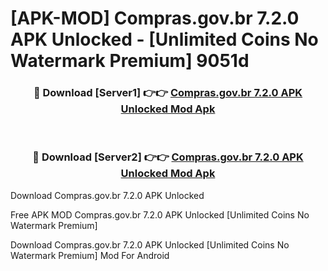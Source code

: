 # [APK-MOD] Compras.gov.br 7.2.0 APK Unlocked - [Unlimited Coins No Watermark Premium] 9051d



<div align="center">
<h3>🔴 Download [Server1] 👉👉 <a href="https://momento.my/?title=Compras.gov.br_7.2.0_APK_Unlocked">Compras.gov.br 7.2.0 APK Unlocked Mod Apk</a></h3><br>

<h3>🔴 Download [Server2] 👉👉 <a href="https://momento.my/?title=Compras.gov.br_7.2.0_APK_Unlocked">Compras.gov.br 7.2.0 APK Unlocked Mod Apk</a></h3>
</div>



Download Compras.gov.br 7.2.0 APK Unlocked 

Free APK MOD Compras.gov.br 7.2.0 APK Unlocked [Unlimited Coins No Watermark Premium]

Download Compras.gov.br 7.2.0 APK Unlocked [Unlimited Coins No Watermark Premium] Mod For Android

